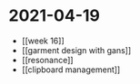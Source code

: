 # 2021-04-19

- [[week 16]]
- [[garment design with gans]]
- [[resonance]]
- [[clipboard management]]

